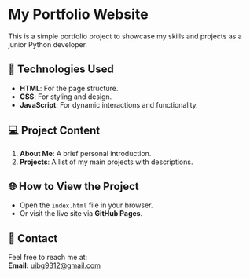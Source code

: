 # My Portfolio Website

This is a simple portfolio project to showcase my skills and projects as a junior Python developer.

## 🚀 Technologies Used
- **HTML**: For the page structure.
- **CSS**: For styling and design.
- **JavaScript**: For dynamic interactions and functionality.

## 💻 Project Content
1. **About Me**: A brief personal introduction.
2. **Projects**: A list of my main projects with descriptions.

## 🌐 How to View the Project
- Open the `index.html` file in your browser.  
- Or visit the live site via **GitHub Pages**.

## 📧 Contact
Feel free to reach me at:  
**Email:** uibg9312@gmail.com  


